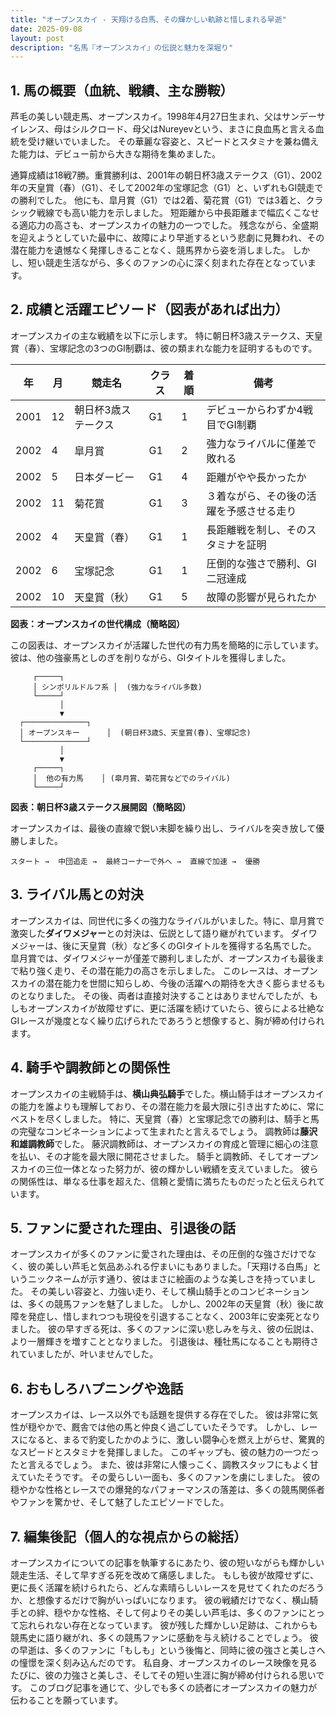 ```yaml
---
title: "オープンスカイ - 天翔ける白馬、その輝かしい軌跡と惜しまれる早逝"
date: 2025-09-08
layout: post
description: "名馬『オープンスカイ』の伝説と魅力を深堀り"
---
```


## 1. 馬の概要（血統、戦績、主な勝鞍）

芦毛の美しい競走馬、オープンスカイ。1998年4月27日生まれ、父はサンデーサイレンス、母はシルクロード、母父はNureyevという、まさに良血馬と言える血統を受け継いでいました。  その華麗な容姿と、スピードとスタミナを兼ね備えた能力は、デビュー前から大きな期待を集めました。

通算成績は18戦7勝。重賞勝利は、2001年の朝日杯3歳ステークス（G1）、2002年の天皇賞（春）（G1）、そして2002年の宝塚記念（G1）と、いずれもGI競走での勝利でした。  他にも、皐月賞（G1）では2着、菊花賞（G1）では3着と、クラシック戦線でも高い能力を示しました。  短距離から中長距離まで幅広くこなせる適応力の高さも、オープンスカイの魅力の一つでした。  残念ながら、全盛期を迎えようとしていた最中に、故障により早逝するという悲劇に見舞われ、その潜在能力を遺憾なく発揮しきることなく、競馬界から姿を消しました。  しかし、短い競走生活ながら、多くのファンの心に深く刻まれた存在となっています。


## 2. 成績と活躍エピソード（図表があれば出力）

オープンスカイの主な戦績を以下に示します。  特に朝日杯3歳ステークス、天皇賞（春）、宝塚記念の3つのGI制覇は、彼の類まれな能力を証明するものです。

| 年   | 月   | 競走名            | クラス | 着順 | 備考                                   |
|-----|-----|-------------------|-------|-----|----------------------------------------|
| 2001 | 12  | 朝日杯3歳ステークス | G1    | 1    | デビューからわずか4戦目でGI制覇          |
| 2002 | 4   | 皐月賞            | G1    | 2    | 強力なライバルに僅差で敗れる             |
| 2002 | 5   | 日本ダービー        | G1    | 4    | 距離がやや長かったか                        |
| 2002 | 11  | 菊花賞            | G1    | 3    | ３着ながら、その後の活躍を予感させる走り     |
| 2002 | 4   | 天皇賞（春）        | G1    | 1    | 長距離戦を制し、そのスタミナを証明          |
| 2002 | 6   | 宝塚記念          | G1    | 1    | 圧倒的な強さで勝利、GI二冠達成             |
| 2002 | 10  | 天皇賞（秋）        | G1    | 5    | 故障の影響が見られたか                    |


**図表：オープンスカイの世代構成（簡略図）**

この図表は、オープンスカイが活躍した世代の有力馬を簡略的に示しています。彼は、他の強豪馬としのぎを削りながら、GIタイトルを獲得しました。


```
     ┌─────┐
     │ シンボリルドルフ系 │  (強力なライバル多数)
     └─────┘
           │
           ▼
  ┌──────────────┐
  │ オープンスキー      │  (朝日杯3歳S、天皇賞(春)、宝塚記念)
  └──────────────┘
           │
           ▼
     ┌─────┐
     │  他の有力馬    │ (皐月賞、菊花賞などでのライバル)
     └─────┘

```


**図表：朝日杯3歳ステークス展開図（簡略図）**

オープンスカイは、最後の直線で鋭い末脚を繰り出し、ライバルを突き放して優勝しました。


```
スタート →  中団追走 →  最終コーナーで外へ →  直線で加速 →  優勝
```


## 3. ライバル馬との対決

オープンスカイは、同世代に多くの強力なライバルがいました。特に、皐月賞で激突した**ダイワメジャー**との対決は、伝説として語り継がれています。  ダイワメジャーは、後に天皇賞（秋）など多くのGIタイトルを獲得する名馬でした。  皐月賞では、ダイワメジャーが僅差で勝利しましたが、オープンスカイも最後まで粘り強く走り、その潜在能力の高さを示しました。  このレースは、オープンスカイの潜在能力を世間に知らしめ、今後の活躍への期待を大きく膨らませるものとなりました。  その後、両者は直接対決することはありませんでしたが、もしもオープンスカイが故障せずに、更に活躍を続けていたら、彼らによる壮絶なGIレースが幾度となく繰り広げられたであろうと想像すると、胸が締め付けられます。


## 4. 騎手や調教師との関係性

オープンスカイの主戦騎手は、**横山典弘騎手**でした。横山騎手はオープンスカイの能力を誰よりも理解しており、その潜在能力を最大限に引き出すために、常にベストを尽くしました。  特に、天皇賞（春）と宝塚記念での勝利は、騎手と馬の完璧なコンビネーションによって生まれたと言えるでしょう。  調教師は**藤沢和雄調教師**でした。  藤沢調教師は、オープンスカイの育成と管理に細心の注意を払い、その才能を最大限に開花させました。  騎手と調教師、そしてオープンスカイの三位一体となった努力が、彼の輝かしい戦績を支えていました。  彼らの関係性は、単なる仕事を超えた、信頼と愛情に満ちたものだったと伝えられています。


## 5. ファンに愛された理由、引退後の話

オープンスカイが多くのファンに愛された理由は、その圧倒的な強さだけでなく、彼の美しい芦毛と気品あふれる佇まいにもありました。「天翔ける白馬」というニックネームが示す通り、彼はまさに絵画のような美しさを持っていました。  その美しい容姿と、力強い走り、そして横山騎手とのコンビネーションは、多くの競馬ファンを魅了しました。  しかし、2002年の天皇賞（秋）後に故障を発症し、惜しまれつつも現役を引退することなく、2003年に安楽死となりました。  彼の早すぎる死は、多くのファンに深い悲しみを与え、彼の伝説は、より一層輝きを増すこととなりました。  引退後は、種牡馬になることも期待されていましたが、叶いませんでした。


## 6. おもしろハプニングや逸話

オープンスカイは、レース以外でも話題を提供する存在でした。  彼は非常に気性が穏やかで、厩舎では他の馬と仲良く過ごしていたそうです。  しかし、レースになると、まるで豹変したかのように、激しい闘争心を燃え上がらせ、驚異的なスピードとスタミナを発揮しました。  このギャップも、彼の魅力の一つだったと言えるでしょう。  また、彼は非常に人懐っこく、調教スタッフにもよく甘えていたそうです。  その愛らしい一面も、多くのファンを虜にしました。  彼の穏やかな性格とレースでの爆発的なパフォーマンスの落差は、多くの競馬関係者やファンを驚かせ、そして魅了したエピソードでした。


## 7. 編集後記（個人的な視点からの総括）

オープンスカイについての記事を執筆するにあたり、彼の短いながらも輝かしい競走生活、そして早すぎる死を改めて痛感しました。  もしも彼が故障せずに、更に長く活躍を続けられたら、どんな素晴らしいレースを見せてくれたのだろうか、と想像するだけで胸がいっぱいになります。  彼の戦績だけでなく、横山騎手との絆、穏やかな性格、そして何よりその美しい芦毛は、多くのファンにとって忘れられない存在となっています。  彼が残した輝かしい足跡は、これからも競馬史に語り継がれ、多くの競馬ファンに感動を与え続けることでしょう。  彼の早逝は、多くのファンに「もしも」という後悔と、同時に彼の強さと美しさへの憧憬を深く刻み込んだのです。  私自身、オープンスカイのレース映像を見るたびに、彼の力強さと美しさ、そしてその短い生涯に胸が締め付けられる思いです。  このブログ記事を通じて、少しでも多くの読者にオープンスカイの魅力が伝わることを願っています。
